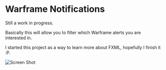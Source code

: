# Warframe Notifications

Still a work in progress.

Basically this will allow you to filter which Warframe alerts you are interested in.

I started this project as a way to learn more about FXML, hopefully I finish it :P.

![Screen Shot](http://i.imgur.com/xhhpeij.png)